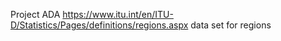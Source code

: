 Project ADA
https://www.itu.int/en/ITU-D/Statistics/Pages/definitions/regions.aspx
data set for regions
